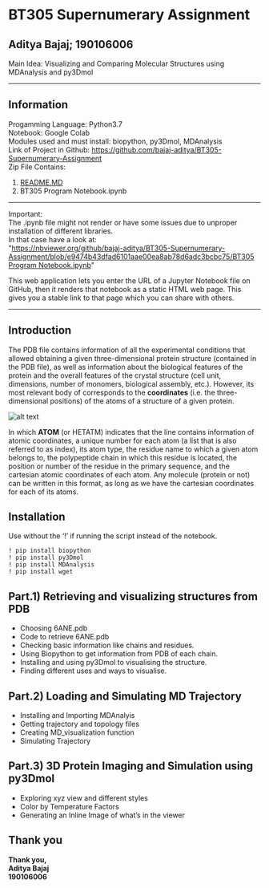 <h1 class="code-line" data-line-start=0 data-line-end=1 ><a id="BT305_Supernumerary_Assignment_0"></a>BT305 Supernumerary Assignment</h1>
<h2 class="code-line" data-line-start=1 data-line-end=2 ><a id="Aditya_Bajaj_190106006_1"></a>Aditya Bajaj; 190106006</h2>
<p class="has-line-data" data-line-start="3" data-line-end="4">Main Idea: Visualizing and Comparing Molecular Structures using MDAnalysis and py3Dmol</p>
<hr>
<h2 class="code-line" data-line-start=6 data-line-end=7 ><a id="Information_6"></a>Information</h2>
<p class="has-line-data" data-line-start="7" data-line-end="12">Progamming Language: Python3.7<br>
Notebook: Google Colab<br>
Modules used and must install: biopython, py3Dmol, MDAnalysis<br>
Link of Project in Github: <a href="https://github.com/bajaj-aditya/BT305-Supernumerary-Assignment">https://github.com/bajaj-aditya/BT305-Supernumerary-Assignment</a><br>
Zip File Contains:</p>
<ol>
<li class="has-line-data" data-line-start="12" data-line-end="13"><a href="http://README.MD">README.MD</a></li>
<li class="has-line-data" data-line-start="13" data-line-end="14">BT305 Program Notebook.ipynb</li>
</ol>
<hr>
<p class="has-line-data" data-line-start="15" data-line-end="19">Important:<br>
The .ipynb file might not render or have some issues due to unproper installation of different libraries.<br>
In that case have a look at:<br>
&quot;<a href="https://nbviewer.org/github/bajaj-aditya/BT305-Supernumerary-Assignment/blob/e9474b43dfad6101aae00ea8ab78d6adc3bcbc75/BT305%20Program%20Notebook.ipynb">https://nbviewer.org/github/bajaj-aditya/BT305-Supernumerary-Assignment/blob/e9474b43dfad6101aae00ea8ab78d6adc3bcbc75/BT305 Program Notebook.ipynb</a>&quot;</p>
<p class="has-line-data" data-line-start="20" data-line-end="21">This web application lets you enter the URL of a Jupyter Notebook file on GitHub, then it renders that notebook as a static HTML web page. This gives you a stable link to that page which you can share with others.</p>
<hr>
<h2 class="code-line" data-line-start=23 data-line-end=24 ><a id="Introduction_23"></a>Introduction</h2>
<p class="has-line-data" data-line-start="24" data-line-end="25">The PDB file contains information of all the experimental conditions that allowed obtaining a given three-dimensional protein structure (contained in the PDB file), as well as information about the biological features of the protein and the overall features of the crystal structure (cell unit, dimensions, number of monomers, biological assembly, etc.). However, its most relevant body of corresponds to the <strong>coordinates</strong> (i.e. the three-dimensional positions) of the atoms of a structure of a given protein.</p>
<p class="has-line-data" data-line-start="26" data-line-end="27"><img src="https://raw.githubusercontent.com/pb3lab/ibm3202/master/images/pdbformat_01.png" alt="alt text"></p>
<p class="has-line-data" data-line-start="28" data-line-end="29">In which <strong>ATOM</strong> (or HETATM) indicates that the line contains information of atomic coordinates, a unique number for each atom (a list that is also referred to as index), its atom type, the residue name to which a given atom belongs to, the polypeptide chain in which this residue is located, the position or number of the residue in the primary sequence, and the cartesian atomic coordinates of each atom. Any molecule (protein or not) can be written in this format, as long as we have the cartesian coordinates for each of its atoms.</p>
<h2 class="code-line" data-line-start=30 data-line-end=31 ><a id="Installation_30"></a>Installation</h2>
<p class="has-line-data" data-line-start="31" data-line-end="32">Use without the ‘!’ if running the script instead of the notebook.</p>
<pre><code class="has-line-data" data-line-start="33" data-line-end="38" class="language-sh">! pip install biopython
! pip install py3Dmol
! pip install MDAnalysis
! pip install wget
</code></pre>
<h2 class="code-line" data-line-start=40 data-line-end=41 ><a id="Part1_Retrieving_and_visualizing_structures_from_PDB_40"></a>Part.1) Retrieving and visualizing structures from PDB</h2>
<ul>
<li class="has-line-data" data-line-start="42" data-line-end="43">Choosing 6ANE.pdb</li>
<li class="has-line-data" data-line-start="43" data-line-end="44">Code to retrieve 6ANE.pdb</li>
<li class="has-line-data" data-line-start="44" data-line-end="45">Checking basic information like chains and residues.</li>
<li class="has-line-data" data-line-start="45" data-line-end="46">Using Biopython to get information from PDB of each chain.</li>
<li class="has-line-data" data-line-start="46" data-line-end="47">Installing and using py3Dmol to visualising the structure.</li>
<li class="has-line-data" data-line-start="47" data-line-end="48">Finding different uses and ways to visualise.</li>
</ul>
<h2 class="code-line" data-line-start=51 data-line-end=52 ><a id="Part2_Loading_and_Simulating_MD_Trajectory_51"></a>Part.2) Loading and Simulating MD Trajectory</h2>
<ul>
<li class="has-line-data" data-line-start="53" data-line-end="54">Installing and Importing MDAnalyis</li>
<li class="has-line-data" data-line-start="54" data-line-end="55">Getting trajectory and topology files</li>
<li class="has-line-data" data-line-start="55" data-line-end="56">Creating MD_visualization function</li>
<li class="has-line-data" data-line-start="56" data-line-end="58">Simulating Trajectory</li>
</ul>
<h2 class="code-line" data-line-start=58 data-line-end=59 ><a id="Part3_3D_Protein_Imaging_and_Simulation_using_py3Dmol_58"></a>Part.3) 3D Protein Imaging and Simulation using py3Dmol</h2>
<ul>
<li class="has-line-data" data-line-start="60" data-line-end="61">Exploring xyz view and different styles</li>
<li class="has-line-data" data-line-start="61" data-line-end="62">Color by Temperature Factors</li>
<li class="has-line-data" data-line-start="62" data-line-end="63">Generating an Inline Image of what’s in the viewer</li>
</ul>
<h2 class="code-line" data-line-start=66 data-line-end=67 ><a id="Thank_you_66"></a>Thank you</h2>
<p class="has-line-data" data-line-start="68" data-line-end="71"><strong>Thank you,<br>
Aditya Bajaj<br>
190106006</strong></p>
